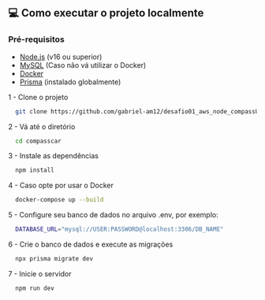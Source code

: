 
## 💻 Como executar o projeto localmente

### Pré-requisitos

- [Node.js](https://nodejs.org/) (v16 ou superior)
- [MySQL](https://www.mysql.com/) (Caso não vá utilizar o Docker)
- [Docker](https://www.docker.com/) 
- [Prisma](https://www.prisma.io/) (instalado globalmente)

1 - Clone o projeto

```bash
  git clone https://github.com/gabriel-am12/desafio01_aws_node_compassUol
```

2 - Vá até o diretório

```bash
  cd compasscar
```

3 - Instale as dependências 

```bash
  npm install
```

4 - Caso opte por usar o Docker

```bash
  docker-compose up --build
```

5 - Configure seu banco de dados no arquivo .env, por exemplo:

```bash
  DATABASE_URL="mysql://USER:PASSWORD@localhost:3306/DB_NAME"
```

6 - Crie o banco de dados e execute as migrações 

```bash
  npx prisma migrate dev
```

7 - Inicie o servidor 

```bash
  npm run dev
```